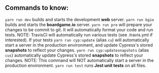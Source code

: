 ## Commands to know:

`yarn run dev` builds and starts the development **web** server.
`yarn run bgio` builds and starts the **boardgame.io** server.
`yarn run pre` will prepare your changes to be commit to git.  It will automatically format your code and run tests.
NOTE: TravisCI will automatically run various tests (see .travis.yml if interested).  If your tests
`yarn run cyp:update` (alias `cu`) will automatically start a server in the production environment, and update Cypress's stored **snapshots** to reflect your changes.
`yarn run cyp:updatesnapshots` (alias `cus`) automatically update Cypress's stored **snapshots** to reflect your changes.
NOTE: This command will NOT automatically start a server in the production environment.
`yarn run test` runs **Jest unit tests** on all files.




